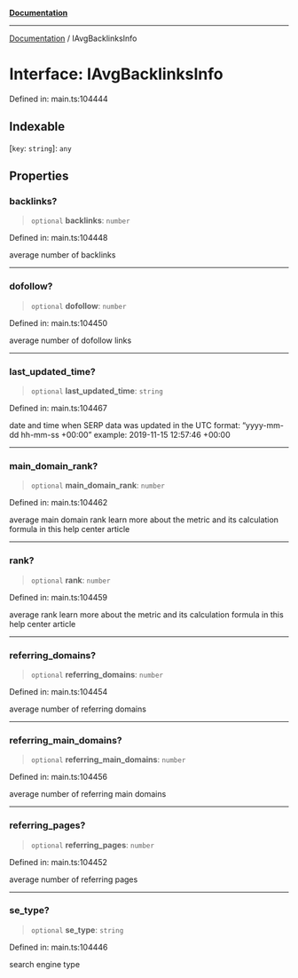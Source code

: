[**Documentation**](../README.md)

***

[Documentation](../README.md) / IAvgBacklinksInfo

# Interface: IAvgBacklinksInfo

Defined in: main.ts:104444

## Indexable

\[`key`: `string`\]: `any`

## Properties

### backlinks?

> `optional` **backlinks**: `number`

Defined in: main.ts:104448

average number of backlinks

***

### dofollow?

> `optional` **dofollow**: `number`

Defined in: main.ts:104450

average number of dofollow links

***

### last\_updated\_time?

> `optional` **last\_updated\_time**: `string`

Defined in: main.ts:104467

date and time when SERP data was updated
in the UTC format: “yyyy-mm-dd hh-mm-ss +00:00”
example:
2019-11-15 12:57:46 +00:00

***

### main\_domain\_rank?

> `optional` **main\_domain\_rank**: `number`

Defined in: main.ts:104462

average main domain rank
learn more about the metric and its calculation formula in this help center article

***

### rank?

> `optional` **rank**: `number`

Defined in: main.ts:104459

average rank
learn more about the metric and its calculation formula in this help center article

***

### referring\_domains?

> `optional` **referring\_domains**: `number`

Defined in: main.ts:104454

average number of referring domains

***

### referring\_main\_domains?

> `optional` **referring\_main\_domains**: `number`

Defined in: main.ts:104456

average number of referring main domains

***

### referring\_pages?

> `optional` **referring\_pages**: `number`

Defined in: main.ts:104452

average number of referring pages

***

### se\_type?

> `optional` **se\_type**: `string`

Defined in: main.ts:104446

search engine type
